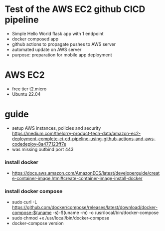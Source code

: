 # Test of the AWS EC2 github CICD pipeline
- Simple Hello World flask app with 1 endpoint
- docker composed app
- github actions to propagate pushes to AWS server
- automated update on AWS server
- purpose: preparation for mobile app deployment

# AWS EC2 
- free tier t2.micro 
- Ubuntu 22.04

# guide
- setup AWS instances, policies and security https://medium.com/thelorry-product-tech-data/amazon-ec2-deployment-complete-ci-cd-pipeline-using-github-actions-and-aws-codedeploy-8a477123ff7e
- was missing outbind port 443

### install docker
- https://docs.aws.amazon.com/AmazonECS/latest/developerguide/create-container-image.html#create-container-image-install-docker
### install docker compose
- sudo curl -L https://github.com/docker/compose/releases/latest/download/docker-compose-$(uname -s)-$(uname -m) -o /usr/local/bin/docker-compose
- sudo chmod +x /usr/local/bin/docker-compose
- docker-compose version